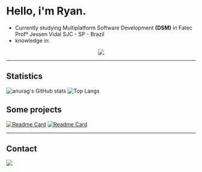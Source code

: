  # Hello, i'm Ryan.

- Currently studying Multiplatform Software Development **(DSM)** in Fatec Profº Jessen Vidal SJC - SP - Brazil
- knowledge in:
 <p align="center">
  <a href="https://skillicons.dev">
    <img src="https://skillicons.dev/icons?i=html,css,figma,python,flask,django,js,ts,nodejs,vue,pinia,sequelize,java,spring,mysql,mongodb,redis,git,github" />
  </a>
</p>
  
---

## Statistics

![anurag's GitHub stats](https://github-readme-stats.vercel.app/api?username=ryandaraujo&theme=gruvbox)
![Top Langs](https://github-readme-stats.vercel.app/api/top-langs/?username=ryandaraujo&layout=compact&theme=gruvbox)

## Some projects

[![Readme Card](https://github-readme-stats.vercel.app/api/pin/?username=ryanvdaraujo&repo=Designdigital&theme=gruvbox)](https://github.com/ryanvdaraujo/Designdigital)
[![Readme Card](https://github-readme-stats.vercel.app/api/pin/?username=ryanvdaraujo&repo=Snake-Game&theme=gruvbox)](https://github.com/ryanvdaraujo/Snake-Game)

---

## Contact

<div> 
  <a href="https://www.linkedin.com/in/#/" target="_blank"><img src="https://img.shields.io/badge/-LinkedIn-%230077B5?style=for-the-badge&logo=linkedin&logoColor=white" target="_blank"></a> 
</div>
